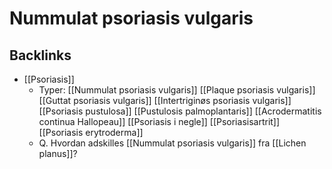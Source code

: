 # Nummulat psoriasis vulgaris
## Backlinks
* [[Psoriasis]]
	* Typer:
		[[Nummulat psoriasis vulgaris]]
		[[Plaque psoriasis vulgaris]]
		[[Guttat psoriasis vulgaris]]
		[[Intertriginøs psoriasis vulgaris]]
	[[Psoriasis pustulosa]]
		[[Pustulosis palmoplantaris]]
		[[Acrodermatitis continua Hallopeau]]
	[[Psoriasis i negle]]
	[[Psoriasisartrit]]
	[[Psoriasis erytroderma]]
	* Q. Hvordan adskilles [[Nummulat psoriasis vulgaris]] fra [[Lichen planus]]?

<!-- #anki/tag/med/Derma #anki/deck/Medicine -->

<!-- {BearID:B2EE19DE-36BE-4886-9A83-040DC446C9E8-959-0000060A435B8B74} -->
